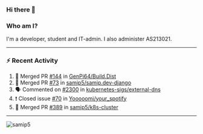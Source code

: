 ### Hi there 👋

### Who am I?
I'm a developer, student and IT-admin. I also administer AS213021.

---
### :zap: Recent Activity
<!--START_SECTION:activity-->
1. 🎉 Merged PR [#144](https://github.com/GenPi64/Build.Dist/pull/144) in [GenPi64/Build.Dist](https://github.com/GenPi64/Build.Dist)
2. 🎉 Merged PR [#73](https://github.com/samip5/samip.dev-django/pull/73) in [samip5/samip.dev-django](https://github.com/samip5/samip.dev-django)
3. 🗣 Commented on [#2300](https://github.com/kubernetes-sigs/external-dns/issues/2300) in [kubernetes-sigs/external-dns](https://github.com/kubernetes-sigs/external-dns)
4. ❗️ Closed issue [#70](https://github.com/Yooooomi/your_spotify/issues/70) in [Yooooomi/your_spotify](https://github.com/Yooooomi/your_spotify)
5. 🎉 Merged PR [#389](https://github.com/samip5/k8s-cluster/pull/389) in [samip5/k8s-cluster](https://github.com/samip5/k8s-cluster)
<!--END_SECTION:activity-->
---

<img align="center" src="https://github-readme-stats.vercel.app/api?username=samip5&show_icons=true" alt="samip5" />
